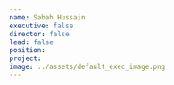 ```yaml
---
name: Sabah Hussain
executive: false
director: false
lead: false
position:  
project:  
image: ../assets/default_exec_image.png
---
```

